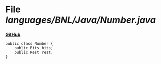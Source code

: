 # File _languages/BNL/Java/Number.java_
**[GitHub](https://github.com/softlang/yas/blob/master/languages/BNL/Java/Number.java)**
```
public class Number {
    public Bits bits;
    public Rest rest;
}
```
